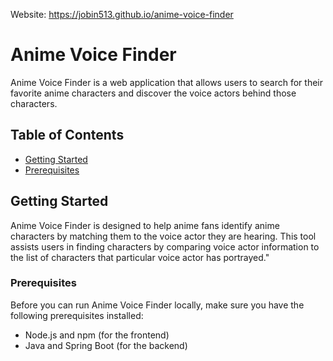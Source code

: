 Website: https://jobin513.github.io/anime-voice-finder

# Anime Voice Finder

Anime Voice Finder is a web application that allows users to search for their favorite anime characters and discover the voice actors behind those characters.

## Table of Contents

- [Getting Started](#getting-started)
- [Prerequisites](#prerequisites)

## Getting Started
Anime Voice Finder is designed to help anime fans identify anime characters by matching them to the voice actor they are hearing. 
This tool assists users in finding characters by comparing voice actor information to the list of characters that particular voice actor has portrayed."

### Prerequisites

Before you can run Anime Voice Finder locally, make sure you have the following prerequisites installed:

- Node.js and npm (for the frontend)
- Java and Spring Boot (for the backend)


